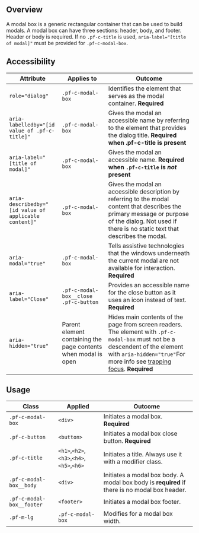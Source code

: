 ## Overview

A modal box is a generic rectangular container that can be used to build modals. A modal box can have three sections: header, body, and footer. Header or body is required. If no `.pf-c-title` is used, `aria-label="[title of modal]"` must be provided for `.pf-c-modal-box`.


## Accessibility

| Attribute | Applies to | Outcome |
| -- | -- | -- |
| `role="dialog"` | `.pf-c-modal-box` | Identifies the element that serves as the modal container. **Required**|
| `aria-labelledby="[id value of .pf-c-title]"` | `.pf-c-modal-box` | Gives the modal an accessible name by referring to the element that provides the dialog title. **Required when .pf-c-title is present** |
| `aria-label="[title of modal]"` | `.pf-c-modal-box` | Gives the modal an accessible name. **Required when `.pf-c-title` is _not_ present** |
| `aria-describedby="[id value of applicable content]"` | `.pf-c-modal-box` | Gives the modal an accessible description by referring to the modal content that describes the primary message or purpose of the dialog. Not used if there is no static text that describes the modal. |
| `aria-modal="true"` | `.pf-c-modal-box` | Tells assistive technologies that the windows underneath the current modal are not available for interaction. **Required**|
| `aria-label="Close"` | `.pf-c-modal-box__close .pf-c-button` | Provides an accessible name for the close button as it uses an icon instead of text. **Required**|
| `aria-hidden="true"` | Parent element containing the page contents when modal is open | Hides main contents of the page from screen readers. The element with `.pf-c-modal-box` must not be a descendent of the element with `aria-hidden="true"`For more info see <a href="/accessibility-guide#trapping-focus">trapping focus</a>. **Required** |

## Usage

| Class | Applied | Outcome |
| -- | -- | -- |
| `.pf-c-modal-box` | `<div>` | Initiates a modal box. **Required** |
| `.pf-c-button` | `<button>` | Initiates a modal box close button. **Required** |
| `.pf-c-title` | `<h1>`,`<h2>`,`<h3>`,`<h4>`,`<h5>`,`<h6>` |  Initiates a title. Always use it with a modifier class. |
| `.pf-c-modal-box__body` | `<div>` | Initiates a modal box body. A modal box body is **required** if there is no modal box header. |
| `.pf-c-modal-box__footer` | `<footer>` | Initiates a modal box footer. |
| `.pf-m-lg` | `.pf-c-modal-box` | Modifies for a modal box width. |

